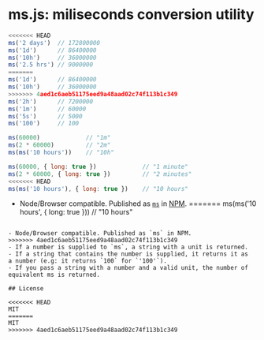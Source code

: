 # ms.js: miliseconds conversion utility

```js
<<<<<<< HEAD
ms('2 days')  // 172800000
ms('1d')      // 86400000
ms('10h')     // 36000000
ms('2.5 hrs') // 9000000
=======
ms('1d')      // 86400000
ms('10h')     // 36000000
>>>>>>> 4aed1c6aeb51175eed9a48aad02c74f113b1c349
ms('2h')      // 7200000
ms('1m')      // 60000
ms('5s')      // 5000
ms('100')     // 100
```

```js
ms(60000)             // "1m"
ms(2 * 60000)         // "2m"
ms(ms('10 hours'))    // "10h"
```

```js
ms(60000, { long: true })             // "1 minute"
ms(2 * 60000, { long: true })         // "2 minutes"
<<<<<<< HEAD
ms(ms('10 hours'), { long: true })    // "10 hours"
```

- Node/Browser compatible. Published as [`ms`](https://www.npmjs.org/package/ms) in [NPM](http://nodejs.org/download).
=======
ms(ms('10 hours', { long: true }))    // "10 hours"
```

- Node/Browser compatible. Published as `ms` in NPM.
>>>>>>> 4aed1c6aeb51175eed9a48aad02c74f113b1c349
- If a number is supplied to `ms`, a string with a unit is returned.
- If a string that contains the number is supplied, it returns it as
a number (e.g: it returns `100` for `'100'`).
- If you pass a string with a number and a valid unit, the number of
equivalent ms is returned.

## License

<<<<<<< HEAD
MIT
=======
MIT
>>>>>>> 4aed1c6aeb51175eed9a48aad02c74f113b1c349
